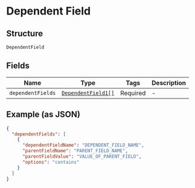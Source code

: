 
# Dependent Field

## Structure

`DependentField`

## Fields

| Name | Type | Tags | Description |
|  --- | --- | --- | --- |
| `dependentFields` | [`DependentField1[]`](../../doc/models/dependent-field-1.md) | Required | - |

## Example (as JSON)

```json
{
  "dependentFields": [
    {
      "dependentFieldName": "DEPENDENT_FIELD_NAME",
      "parentFieldName": "PARENT_FIELD_NAME",
      "parentFieldValue": "VALUE_OF_PARENT_FIELD",
      "options": "contains"
    }
  ]
}
```

